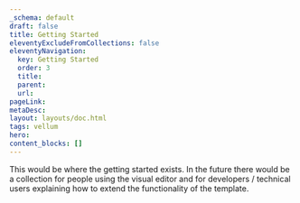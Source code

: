 ```yaml
---
_schema: default
draft: false
title: Getting Started
eleventyExcludeFromCollections: false
eleventyNavigation:
  key: Getting Started 
  order: 3
  title:
  parent:
  url:
pageLink:
metaDesc: 
layout: layouts/doc.html
tags: vellum
hero:
content_blocks: []
---
```


This would be where the getting started exists. In the future there would be a collection for people using the visual editor and for developers / technical users explaining how to extend the functionality of the template.